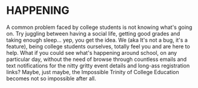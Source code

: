 # HAPPENING
A common problem faced by college students is not knowing what's going on. Try juggling between having a social life, getting good grades and taking enough sleep... yep, you get the idea. We (aka It's not a bug, it's a feature), being college students ourselves, totally feel you and are here to help. What if you could see what's happening around school, on any particular day, without the need of browse through countless emails and text notifications for the nitty gritty event details and long-ass registration links? Maybe, just maybe, the Impossible Trinity of College Education becomes not so impossible after all.
